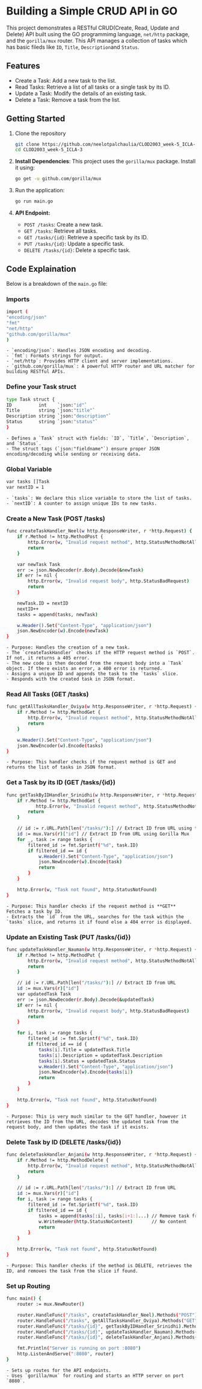 ﻿# Building a Simple CRUD API in GO

This project demonstrates a RESTful CRUD(Create, Read, Update and Delete) API built using the GO programmimg language, `net/http` package, and the `gorilla/mux` router. This API manages a collection of tasks which has basic fileds like `ID`, `Title`, `Description`and `Status`.

## Features

- Create a Task: Add a new task to the list.
- Read Tasks: Retrieve a list of all tasks or a single task by its ID.
- Update a Task: Modify the details of an existing task.
- Delete a Task: Remove a task from the list.

## Getting Started

1. Clone the repository

   ```bash
   git clone https://github.com/neelotpalchaulia/CLOD2003_week-5_ICLA-3.git
   cd CLOD2003_week-5_ICLA-3
   ```

2. **Install Dependencies**: This project uses the `gorilla/mux` package. Install it using:

   ```bash
   go get -u github.com/gorilla/mux
   ```

3. Run the application:

   ```bash
   go run main.go
   ```

4. **API Endpoint:**

    - `POST /tasks`: Create a new task.
    - `GET /tasks`: Retrieve all tasks.
    - `GET /tasks/{id}`: Retrieve a specific task by its ID.
    - `PUT /tasks/{id}`: Update a specific task.
    - `DELETE /tasks/{id}`: Delete a specific task.

## Code Explaination

Below is a breakdown of the `main.go` file:

### Imports

   ```bash
   import (
   "encoding/json"
   "fmt"
   "net/http"
   "github.com/gorilla/mux"
   )
   ```

    - `encoding/json`: Handles JSON encoding and decoding.
    - `fmt`: Formats strings for output.
    - `net/http`: Provides HTTP client and server implementations.
    - `github.com/gorilla/mux`: A powerful HTTP router and URL matcher for building RESTful APIs.

### Define your Task struct

   ```bash
   type Task struct {
   ID          int    `json:"id"`
   Title       string `json:"title"`
   Description string `json:"description"`
   Status      string `json:"status"`
   }
   ```

    - Defines a `Task` struct with fields: `ID`, `Title`, `Description`, and `Status`.
    - The struct tags (`json:"fieldname"`) ensure proper JSON encoding/decoding while sending or receiving data.

### Global Variable

   ```bash
   var tasks []Task
   var nextID = 1
   ```

    - `tasks`: We declare this slice variable to store the list of tasks.
    - `nextID`: A counter to assign unique IDs to new tasks.

### Create a New Task (POST /tasks)

   ```bash
   func createTaskHandler_Neel(w http.ResponseWriter, r *http.Request) {
       if r.Method != http.MethodPost {
           http.Error(w, "Invalid request method", http.StatusMethodNotAllowed)
           return
       }

       var newTask Task
       err := json.NewDecoder(r.Body).Decode(&newTask)
       if err != nil {
           http.Error(w, "Invalid request body", http.StatusBadRequest)
           return
       }

       newTask.ID = nextID
       nextID++
       tasks = append(tasks, newTask)

       w.Header().Set("Content-Type", "application/json")
       json.NewEncoder(w).Encode(newTask)
   }
   ```

    - Purpose: Handles the creation of a new task.
    - The `createTaskHandler` checks if the HTTP request method is `POST`. If not, it returns a 405 error.
    - The new code is then decoded from the request body into a `Task` object. If there exists an error, a 400 error is returned.
    - Assigns a unique ID and appends the task to the `tasks` slice.
    - Responds with the created task in JSON format.

### Read All Tasks (GET /tasks)

   ```bash
   func getAllTasksHandler_Oviya(w http.ResponseWriter, r *http.Request) {
       if r.Method != http.MethodGet {
           http.Error(w, "Invalid request method", http.StatusMethodNotAllowed)
           return
       }

       w.Header().Set("Content-Type", "application/json")
       json.NewEncoder(w).Encode(tasks)
   }
   ```

    - Purpose: This handler checks if the request method is GET and returns the list of tasks in JSON format.

### Get a Task by its ID (GET /tasks/{id})

   ```bash
   func getTaskByIDHandler_Srinidhi(w http.ResponseWriter, r *http.Request) {
       if r.Method != http.MethodGet {
              http.Error(w, "Invalid request method", http.StatusMethodNotAllowed)
           return
       }

       // id := r.URL.Path[len("/tasks/"):] // Extract ID from URL using the native method
       id := mux.Vars(r)["id"] // Extract ID from URL using Gorilla Mux
       for _, task := range tasks {
           filtered_id := fmt.Sprintf("%d", task.ID)
           if filtered_id == id {
               w.Header().Set("Content-Type", "application/json")
               json.NewEncoder(w).Encode(task)
               return
           }
       }

       http.Error(w, "Task not found", http.StatusNotFound)
   }
   ```

    - Purpose: This handler checks if the request method is **GET** Fetches a task by ID.
    - Extracts the `id` from the URL, searches for the task within the `tasks` slice, and returns it if found else a 404 error is displayed.

### Update an Existing Task (PUT /tasks/{id})

   ```bash
   func updateTaskHandler_Nauman(w http.ResponseWriter, r *http.Request) {
       if r.Method != http.MethodPut {
           http.Error(w, "Invalid request method", http.StatusMethodNotAllowed)
           return
       }

       // id := r.URL.Path[len("/tasks/"):] // Extract ID from URL
       id := mux.Vars(r)["id"]
       var updatedTask Task
       err := json.NewDecoder(r.Body).Decode(&updatedTask)
       if err != nil {
           http.Error(w, "Invalid request body", http.StatusBadRequest)
           return
       }

       for i, task := range tasks {
           filtered_id := fmt.Sprintf("%d", task.ID)
           if filtered_id == id {
               tasks[i].Title = updatedTask.Title
               tasks[i].Description = updatedTask.Description
               tasks[i].Status = updatedTask.Status
               w.Header().Set("Content-Type", "application/json")
               json.NewEncoder(w).Encode(tasks[i])
               return
           }
       }

       http.Error(w, "Task not found", http.StatusNotFound) 
   }
   ```

    - Purpose: This is very much similar to the GET handler, however it retrieves the ID from the URL, decodes the updated task from the request body, and then updates the task if it exists.

### Delete Task by ID (DELETE /tasks/{id})

   ```bash
   func deleteTaskHandler_Anjani(w http.ResponseWriter, r *http.Request) {
       if r.Method != http.MethodDelete {
           http.Error(w, "Invalid request method", http.StatusMethodNotAllowed)
           return
       }

       // id := r.URL.Path[len("/tasks/"):] // Extract ID from URL
       id := mux.Vars(r)["id"]
       for i, task := range tasks {
           filtered_id := fmt.Sprintf("%d", task.ID)
           if filtered_id == id {
               tasks = append(tasks[:i], tasks[i+1:]...) // Remove task from slice
               w.WriteHeader(http.StatusNoContent)       // No content
               return
           }
       } 

       http.Error(w, "Task not found", http.StatusNotFound)
   }
   ```

    - Purpose: This handler checks if the method is DELETE, retrieves the ID, and removes the task from the slice if found.
### Set up Routing 

   ```bash
   func main() {
       router := mux.NewRouter()

       router.HandleFunc("/tasks", createTaskHandler_Neel).Methods("POST")          // Handle POST /tasks
       router.HandleFunc("/tasks", getAllTasksHandler_Oviya).Methods("GET")         // Handle GET /tasks
       router.HandleFunc("/tasks/{id}", getTaskByIDHandler_Srinidhi).Methods("GET") // Handle GET /tasks/{id}
       router.HandleFunc("/tasks/{id}", updateTaskHandler_Nauman).Methods("PUT")    // Handle PUT /tasks/{id}
       router.HandleFunc("/tasks/{id}", deleteTaskHandler_Anjani).Methods("DELETE") // Handle DELETE /tasks/{id}

       fmt.Println("Server is running on port :8080")
       http.ListenAndServe(":8080", router) 
   }
   ```

    - Sets up routes for the API endpoints.
    - Uses `gorilla/mux` for routing and starts an HTTP server on port `8080`.
